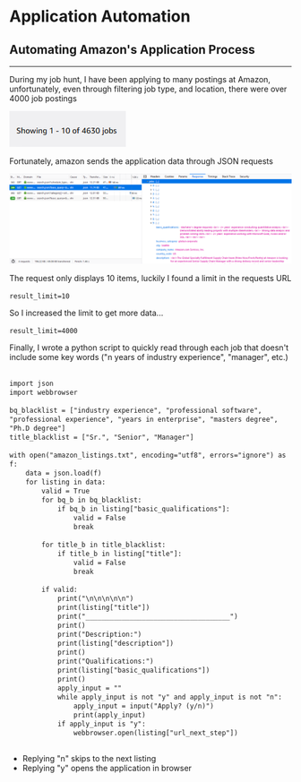 
# Application Automation
## Automating Amazon's Application Process
---
During my job hunt, I have been applying to many postings at Amazon, unfortunately, even through filtering job type, and location, there were over 4000 job postings

<img src="/static/images/amazonApplicationAutomation/number_of_jobs.png">

Fortunately, amazon sends the application data through JSON requests

<img src="/static/images/amazonApplicationAutomation/browser_network.png">

The request only displays 10 items, luckily I found a limit in the requests URL

```result_limit=10```

So I increased the limit to get more data...

```result_limit=4000```

Finally, I wrote a python script to quickly read through each job that doesn't include some key words ("n years of industry experience", "manager", etc.)


<pre>
<code>
import json
import webbrowser

bq_blacklist = ["industry experience", "professional software", "professional experience", "years in enterprise", "masters degree", "Ph.D degree"]
title_blacklist = ["Sr.", "Senior", "Manager"]

with open("amazon_listings.txt", encoding="utf8", errors="ignore") as f:
    data = json.load(f)
    for listing in data:
        valid = True
        for bq_b in bq_blacklist:
            if bq_b in listing["basic_qualifications"]:
                valid = False
                break

        for title_b in title_blacklist:
            if title_b in listing["title"]:
                valid = False
                break

        if valid:
            print("\n\n\n\n\n")
            print(listing["title"])
            print("____________________________________")
            print()
            print("Description:")
            print(listing["description"])
            print()
            print("Qualifications:")
            print(listing["basic_qualifications"])
            print()
            apply_input = ""
            while apply_input is not "y" and apply_input is not "n":
                apply_input = input("Apply? (y/n)")
                print(apply_input)
            if apply_input is "y":
                webbrowser.open(listing["url_next_step"])
</code>
</pre>

* Replying "n" skips to the next listing
* Replying "y" opens the application in browser
